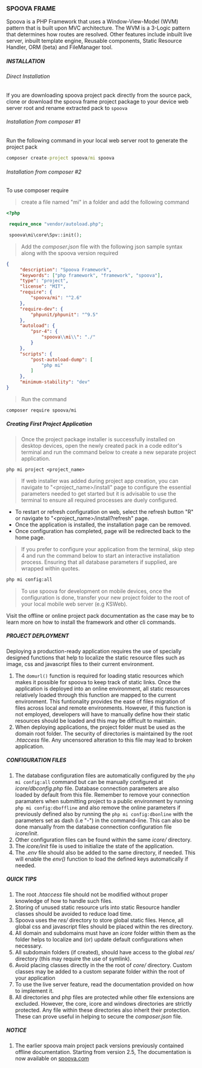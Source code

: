 ### SPOOVA FRAME
Spoova is a PHP Framework that uses a Window-View-Model (WVM) pattern that is built upon MVC architecture. The WVM is a 3-Logic pattern that determines how routes are resolved. Other features include inbuilt live server, inbuilt template engine, Reusable components, Static Resource Handler, ORM (beta) and FileManager tool.  

##### INSTALLATION

   ###### Direct Installation
   If you are downloading spoova project pack directly from the source pack, clone or download the spoova frame project package to your device web server root and rename extracted pack to `spoova`

   ###### Installation from composer #1
   Run the following command in your local web server root to generate the project pack

   ```cmd 
   composer create-project spoova/mi spoova
   ```
     
   ###### Installation from composer #2
   To use composer require 

   > create a file named "mi" in a folder and add the following command 
  
   ```php
   <?php

    require_once "vendor/autoload.php";

    spoova\mi\core\Spv::init();
   ```

   > Add the _composer.json_ file with the following json sample syntax along with the spoova version required

   ```json
   {    
        "description": "Spoova Framework",
        "keywords": ["php framework", "framework", "spoova"],
        "type": "project",
        "license": "MIT",
        "require": {
            "spoova/mi": "^2.6"
        },
        "require-dev": {
            "phpunit/phpunit": "^9.5"
        },
        "autoload": {
            "psr-4": {
                "spoova\\mi\\": "./"
            }
        },    
        "scripts": {
            "post-autoload-dump": [
                "php mi"
            ]
        },
        "minimum-stability": "dev"
   }
   ```

   > Run the command
    
   ```sh
   composer require spoova/mi
   ``` 
##### Creating First Project Application

   > Once the project package installer is successfully installed on desktop devices, open the newly created pack in a code editor's terminal and run the command below to create a new separate project application.

   ```
   php mi project <project_name>
   ```

   > If web installer was added during project app creation, you can navigate to "<project_name>/install" page to configure the essential parameters needed to get started but it is advisable to use the terminal to ensure all required processes are duely configured.
   - To restart or refresh configuration on web, select the refresh button "R" or navigate to "<project_name>/install?refresh" page.
   - Once the application is installed, the installation page can be removed.
   - Once configuration has completed, page will be redirected back to the home page.

   > If you prefer to configure your application from the terminal, skip step 4 and run the command below to start an interactive installation process. Ensuring that all database parameters if supplied, are wrapped within quotes.

   ```cmd
   php mi config:all
   ```
   > To use spoova for development on mobile devices, once the configuration is done, transfer your new project folder to the root of your local mobile web server (e.g KSWeb).

   Visit the offline or online project pack documentation as the case may be to learn more on how to install the framework and other cli commands.

##### PROJECT DEPLOYMENT
Deploying a production-ready application requires the use of specially designed functions that help to localize the static resource files such as image, css and javascript files to their current environment. 

1. The `domurl()` function is required for loading static resources which makes it possible for spoova to keep track of static links. Once the application is deployed into an online environment, all static resources relatively loaded through this function are mapped to the current environment. This funtionality provides the ease of files migration of files across local and remote environments. However, if this function is not employed, developers will have to manually define how their static resources should be loaded and this may be difficult to maintain.
2. When deploying applications, the project folder must be used as the domain root folder. The security of directories is maintained by the root _.htaccess_ file. Any uncensored alteration to this file may lead to broken application.

##### CONFIGURATION FILES

1. The database configuration files are automatically configured by the ```php mi config:all``` command but can be manually configured at _icore/dbconfig.php_ file. Database connection parameters are also loaded by default from this file. Remember to remove your connection paramaters when submitting project to a public environment by running ```php mi config:dboffline``` and also remove the online parameters if previously defined also by running the ```php mi config:dbonline``` with the parameters set as dash (i.e "-") in the command-line. This can also be done manually from the database connection configuration file  _icore/init_.
2. Other configuration files can be found within the same _icore/_ directory.
3. The _icore/init_ file is used to initialize the state of the application.
4. The _.env_ file should also be added to the same directory, if needed. This will enable the _env()_ function to load the defined keys automatically if needed.


##### QUICK TIPS

1. The root _.htaccess_ file should not be modified without proper knowledge of how to handle such files.
2. Storing of unused static resource urls into static Resource handler classes should be avoided to reduce load time.
3. Spoova uses the _res/_ directory to store global static files. Hence, all global css and javascript files should be placed within the res directory.
4. All domain and subdomains must have an _icore_ folder within them as the folder helps to localize and (or) update default configurations when necessary.
5. All subdomain folders (if created), should have access to the global _res/_ directory (this may require the use of symlink).
6. Avoid placing classes directly in the the root of _core/_ directory. Custom classes may be added to a custom separate folder within the root of your application 
7. To use the live server feature, read the documentation provided on how to implement it.
8. All directories and php files are protected while other file extensions are excluded. However, the core, icore and windows directories are strictly protected. Any file within these directories also inherit their protection. These can prove useful in helping to secure the _composer.json_ file.

##### NOTICE

1. The earlier spoova main project pack versions previously contained offline documentation. Starting from version 2.5, The documentation is now available on [spoova.com](https://www.spoova.com/docs)
